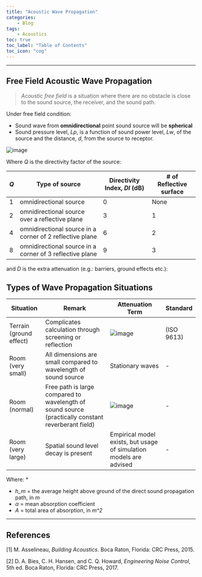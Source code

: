 ```yaml
---
title: "Acoustic Wave Propagation"
categories:
    - Blog
tags:
    - Acoustics  
toc: true
toc_label: "Table of Contents"
toc_icon: "cog"
---
```


---
## Free Field Acoustic Wave Propagation

> *Acoustic free field* is a situation where there are no obstacle is close to the sound source, the receiver, and the sound path.

Under free field condition:
  - Sound wave from **omnidirectional** point sound source will be **spherical**
  - Sound pressure level, *Lp*, is a function of sound power level, *Lw*, of the source and the distance, *d*, from the source to receptor.

![image](https://user-images.githubusercontent.com/79191009/162658079-5c18606a-3dd3-4991-9f45-b69fc5bb55eb.png)

Where *Q* is the directivity factor of the source:

| *Q* | Type of source | Directivity Index, *DI* (dB) | # of Reflective surface |
|-----|----------------|------------------------------|-------------------------|
| 1 | omnidirectional source | 0 | None |
| 2 | omnidirectional source over a reflective plane | 3 | 1 |
| 4 | omnidirectional source in a corner of 2 reflective plane | 6 | 2 |
| 8 | omnidirectional source in a corner of 3 reflective plane | 9 | 3 |

and *D* is the extra attenuation (e.g.: barriers, ground effects etc.):

## Types of Wave Propagation Situations

| Situation | Remark | Attenuation Term | Standard |
|-----------|--------|------------------|----------|
| Terrain (ground effect) | Complicates calculation through screening or reflection | ![image](https://user-images.githubusercontent.com/79191009/162659562-42988c05-7458-4e54-915c-337037503fac.png) |  (ISO 9613) |
| Room (very small) | All dimensions are small compared to wavelength of sound source | Stationary waves | - |
| Room (normal) | Free path is large compared to wavelength of sound source (practically constant reverberant field) | ![image](https://user-images.githubusercontent.com/79191009/162660078-0b18f7b1-6136-4686-9db5-31f201dd5a74.png) | - |
| Room (very large) | Spatial sound level decay is present | Empirical model exists, but usage of simulation models are advised | - |

Where:
*
- *h_m* = the average height above ground of the direct sound propagation path, in *m*
- *α* = mean absorption coefficient
- *A* = total area of absorption, in *m^2*

---
## References
[1] M. Asselineau, *Building Acoustics*. Boca Raton, Florida: CRC Press, 2015.

[2] D. A. Bies, C. H. Hansen, and C. Q. Howard, *Engineering Noise Control*, 5th ed. Boca Raton, Florida: CRC Press, 2017.
